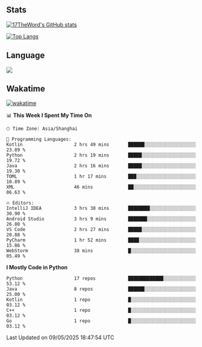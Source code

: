 ## Stats

[![17TheWord's GitHub stats](https://github-readme-stats.vercel.app/api?username=17TheWord&count_private=true&show_icons=true)](https://github.com/anuraghazra/github-readme-stats)

[![Top Langs](https://github-readme-stats.vercel.app/api/top-langs/?username=17TheWord&layout=compact&hide=html)](https://github.com/anuraghazra/github-readme-stats)

## Language

<img align="center" src="https://github-readme-stats-theword.vercel.app/api/wakatime?username=559772f0-9c03-4114-9e11-1b4b8b998e10&layout=compact&theme=dracula&hide_border=true">

## Wakatime

[![wakatime](https://wakatime.com/badge/user/559772f0-9c03-4114-9e11-1b4b8b998e10.svg)](https://wakatime.com/@559772f0-9c03-4114-9e11-1b4b8b998e10)

<!--START_SECTION:waka-->
📊 **This Week I Spent My Time On** 

```text
🕑︎ Time Zone: Asia/Shanghai

💬 Programming Languages: 
Kotlin                   2 hrs 49 mins       ██████░░░░░░░░░░░░░░░░░░░   23.89 % 
Python                   2 hrs 19 mins       █████░░░░░░░░░░░░░░░░░░░░   19.72 % 
Java                     2 hrs 16 mins       █████░░░░░░░░░░░░░░░░░░░░   19.30 % 
TOML                     1 hr 17 mins        ███░░░░░░░░░░░░░░░░░░░░░░   10.89 % 
XML                      46 mins             ██░░░░░░░░░░░░░░░░░░░░░░░   06.63 % 

🔥 Editors: 
IntelliJ IDEA            3 hrs 38 mins       ████████░░░░░░░░░░░░░░░░░   30.90 % 
Android Studio           3 hrs 9 mins        ███████░░░░░░░░░░░░░░░░░░   26.80 % 
VS Code                  2 hrs 27 mins       █████░░░░░░░░░░░░░░░░░░░░   20.88 % 
PyCharm                  1 hr 52 mins        ████░░░░░░░░░░░░░░░░░░░░░   15.86 % 
WebStorm                 38 mins             █░░░░░░░░░░░░░░░░░░░░░░░░   05.49 % 
```

**I Mostly Code in Python** 

```text
Python                   17 repos            █████████████░░░░░░░░░░░░   53.12 % 
Java                     8 repos             ██████░░░░░░░░░░░░░░░░░░░   25.00 % 
Kotlin                   1 repo              █░░░░░░░░░░░░░░░░░░░░░░░░   03.12 % 
C++                      1 repo              █░░░░░░░░░░░░░░░░░░░░░░░░   03.12 % 
Go                       1 repo              █░░░░░░░░░░░░░░░░░░░░░░░░   03.12 % 
```




 Last Updated on 09/05/2025 18:47:54 UTC
<!--END_SECTION:waka-->
